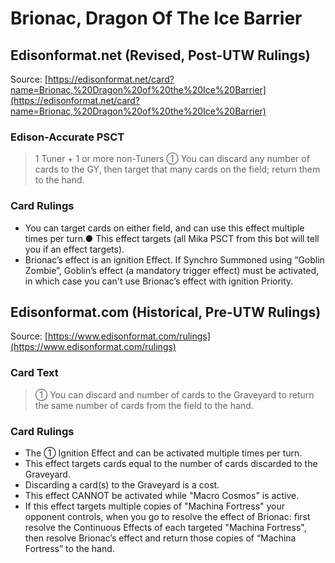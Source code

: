 # Brionac, Dragon Of The Ice Barrier

## Edisonformat.net (Revised, Post-UTW Rulings)

Source: [https://edisonformat.net/card?name=Brionac,%20Dragon%20of%20the%20Ice%20Barrier](https://edisonformat.net/card?name=Brionac,%20Dragon%20of%20the%20Ice%20Barrier)

### Edison-Accurate PSCT

> 1 Tuner + 1 or more non-Tuners
> ① You can discard any number of cards to the GY, then target that many cards on the field; return them to the hand.

### Card Rulings

*   You can target cards on either field, and can use this effect multiple times per turn.● This effect targets (all Mika PSCT from this bot will tell you if an effect targets).
*   Brionac’s effect is an ignition Effect. If Synchro Summoned using “Goblin Zombie”, Goblin’s effect (a mandatory trigger effect) must be activated, in which case you can't use Brionac’s effect with ignition Priority.


## Edisonformat.com (Historical, Pre-UTW Rulings)

Source: [https://www.edisonformat.com/rulings](https://www.edisonformat.com/rulings)

### Card Text

> ① You can discard and number of cards to the Graveyard to return the same number of cards from the field to the hand.

### Card Rulings

*   The ① Ignition Effect and can be activated multiple times per turn.
*   This effect targets cards equal to the number of cards discarded to the Graveyard.
*   Discarding a card(s) to the Graveyard is a cost.
*   This effect CANNOT be activated while "Macro Cosmos" is active.
*   If this effect targets multiple copies of "Machina Fortress" your opponent controls, when you go to resolve the effect of Brionac: first resolve the Continuous Effects of each targeted "Machina Fortress", then resolve Brionac’s effect and return those copies of “Machina Fortress” to the hand.


